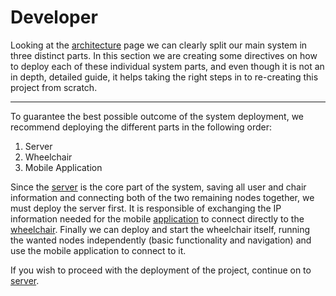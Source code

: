 # Developer

Looking at the [architecture](../architecture/system.md) page we can clearly split our main system in three distinct parts. In this section we are creating some directives on how to deploy each of these individual system parts, and even though it is not an in depth, detailed guide, it helps taking the right steps in to re-creating this project from scratch.

---

To guarantee the best possible outcome of the system deployment, we recommend deploying the different parts in the following order:

1. Server
2. Wheelchair
3. Mobile Application

Since the [server](server.md) is the core part of the system, saving all user and chair information and connecting both of the two remaining nodes together, we must deploy the server first. It is responsible of exchanging the IP information needed for the mobile [application](mobile.md) to connect directly to the [wheelchair](wheelchair.md).
Finally we can deploy and start the wheelchair itself, running the wanted nodes independently (basic functionality and navigation) and use the mobile application to connect to it.

If you wish to proceed with the deployment of the project, continue on to [server](server.md).
